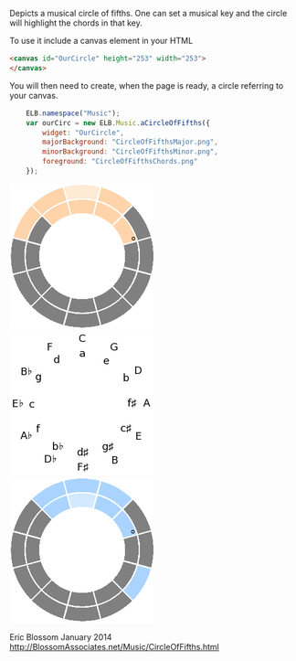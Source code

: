 Depicts a musical circle of fifths.
One can set a musical key and the circle will highlight the chords in that key.

To use it include a canvas element in your HTML

```html
<canvas id="OurCircle" height="253" width="253">
</canvas>
```

You will then need to create,
when the page is ready,
a circle referring to your canvas.

```javascript
    ELB.namespace("Music");
    var ourCirc = new ELB.Music.aCircleOfFifths({
        widget: "OurCircle",
        majorBackground: "CircleOfFifthsMajor.png",
        minorBackground: "CircleOfFifthsMinor.png",
        foreground: "CircleOfFifthsChords.png"
    });
```

![](CircleOfFifthsMajor.png)
![](CircleOfFifthsChords.png)
![](CircleOfFifthsMinor.png)

Eric Blossom January 2014
http://BlossomAssociates.net/Music/CircleOfFifths.html
